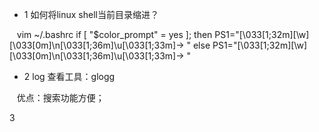 - 1 如何将linux shell当前目录缩进？

    vim ~/.bashrc
    if [ "$color_prompt" = yes ]; then
        PS1="\[\033[1;32m\][\w]\[\033[0m\]\n\[\033[1;36m\]\u\[\033[1;33m\]-> "
    else
        PS1="\[\033[1;32m\][\w]\[\033[0m\]\n\[\033[1;36m\]\u\[\033[1;33m\]-> "

- 2 log 查看工具：glogg

    优点：搜索功能方便；
    
3 

